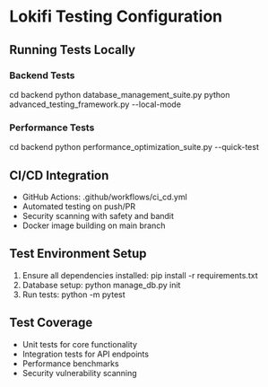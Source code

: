 # Lokifi Testing Configuration

## Running Tests Locally

### Backend Tests
cd backend
python database_management_suite.py
python advanced_testing_framework.py --local-mode

### Performance Tests  
cd backend
python performance_optimization_suite.py --quick-test

## CI/CD Integration
- GitHub Actions: .github/workflows/ci_cd.yml
- Automated testing on push/PR
- Security scanning with safety and bandit
- Docker image building on main branch

## Test Environment Setup
1. Ensure all dependencies installed: pip install -r requirements.txt
2. Database setup: python manage_db.py init
3. Run tests: python -m pytest

## Test Coverage
- Unit tests for core functionality
- Integration tests for API endpoints
- Performance benchmarks
- Security vulnerability scanning

